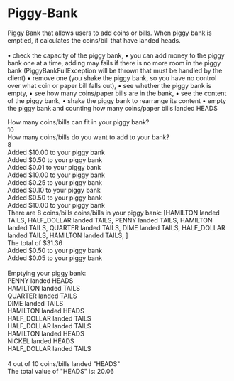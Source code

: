 # Piggy-Bank
Piggy Bank that allows users to add coins or bills. When piggy bank is emptied, it calculates the coins/bill that have landed heads. </br>
</br>
•	check the capacity of the piggy bank,
•	you can add money to the piggy bank one at a time, adding may fails if there is no more room in the piggy bank (PiggyBankFullException will be thrown that must be handled by the client) 
•	remove one (you shake the piggy bank, so you have no control over what coin or paper bill falls out), 
•	see whether the piggy bank is empty, 
•	see how many coins/paper bills are in the bank, 
•	see the content of the piggy bank,
•	shake the piggy bank to rearrange its content
•	empty the piggy bank and counting how many coins/paper bills landed HEADS

How many coins/bills can fit in your piggy bank?</br>
10</br>
How many coins/bills do you want to add to your bank?</br>
8</br>
Added $10.00 to your piggy bank</br>
Added $0.50 to your piggy bank</br>
Added $0.01 to your piggy bank</br>
Added $10.00 to your piggy bank</br>
Added $0.25 to your piggy bank</br>
Added $0.10 to your piggy bank</br>
Added $0.50 to your piggy bank</br>
Added $10.00 to your piggy bank</br>
There are 8 coins/bills  coins/bills in your piggy bank: [HAMILTON landed TAILS, HALF_DOLLAR landed TAILS, PENNY landed TAILS, HAMILTON landed TAILS, QUARTER landed TAILS, DIME landed TAILS, HALF_DOLLAR landed TAILS, HAMILTON landed TAILS, ]
</br>
The total of $31.36</br>
Added $0.50 to your piggy bank</br>
Added $0.05 to your piggy bank</br>
</br>
Emptying your piggy bank: </br>
PENNY landed HEADS</br>
HAMILTON landed TAILS</br>
QUARTER landed TAILS</br>
DIME landed TAILS</br>
HAMILTON landed HEADS</br>
HALF_DOLLAR landed TAILS</br>
HALF_DOLLAR landed TAILS</br>
HAMILTON landed HEADS</br>
NICKEL landed HEADS</br>
HALF_DOLLAR landed TAILS</br>
</br>
4 out of 10 coins/bills landed "HEADS"</br>
The total value of "HEADS" is: 20.06</br>
